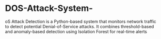 # DOS-Attack-System-
oS Attack Detection is a Python-based system that monitors network traffic to detect potential Denial-of-Service attacks. It combines threshold-based and anomaly-based detection using Isolation Forest for real-time alerts
